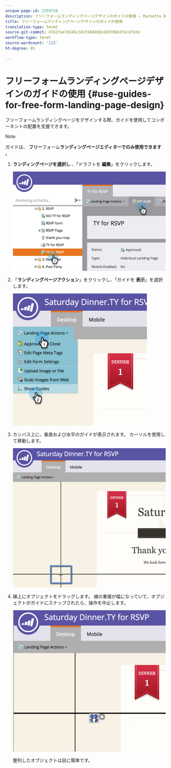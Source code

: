 ```yaml
---
unique-page-id: 2359728
description: フリーフォームランディングページデザインのガイドの使用 — Marketto Docs — 製品ドキュメント
title: フリーフォームランディングページデザインのガイドの使用
translation-type: tm+mt
source-git-commit: 47b2fee7d146c3dc558d4bbb10070683f4cdfd3d
workflow-type: tm+mt
source-wordcount: '113'
ht-degree: 0%

---
```



# フリーフォームランディングページデザインのガイドの使用 {#use-guides-for-free-form-landing-page-design}

フリーフォームランディングページをデザインする際、ガイドを使用してコンポーネントの配置を支援できます。

>[!NOTE]
>
>ガイドは、 **フリー**&#x200B;フォーム&#x200B;**ランディングページエディターでのみ使用できます** 。

1. **ランディングページを選択し** 、「ドラフトを **編集**」をクリックします。

   ![](assets/image2015-5-20-14-3a10-3a9.png)

1. 「**ランディングページアクション**」をクリックし、「ガイドを **表示**」を選択します。

   ![](assets/image2015-5-20-14-3a12-3a15.png)

1. カンバス上に、垂直および水平のガイドが表示されます。 カーソルを使用して移動します。

   ![](assets/image2015-5-20-14-3a15-3a9.png)

1. 線上にオブジェクトをドラッグします。 線の重複が幅になっていて、オブジェクトがガイドにスナップされたら、操作を中止します。

   ![](assets/image2015-5-20-14-3a17-3a24.png)

   整列したオブジェクトは目に簡単です。

